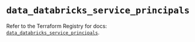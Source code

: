 # `data_databricks_service_principals`

Refer to the Terraform Registry for docs: [`data_databricks_service_principals`](https://registry.terraform.io/providers/databricks/databricks/1.89.0/docs/data-sources/service_principals).
